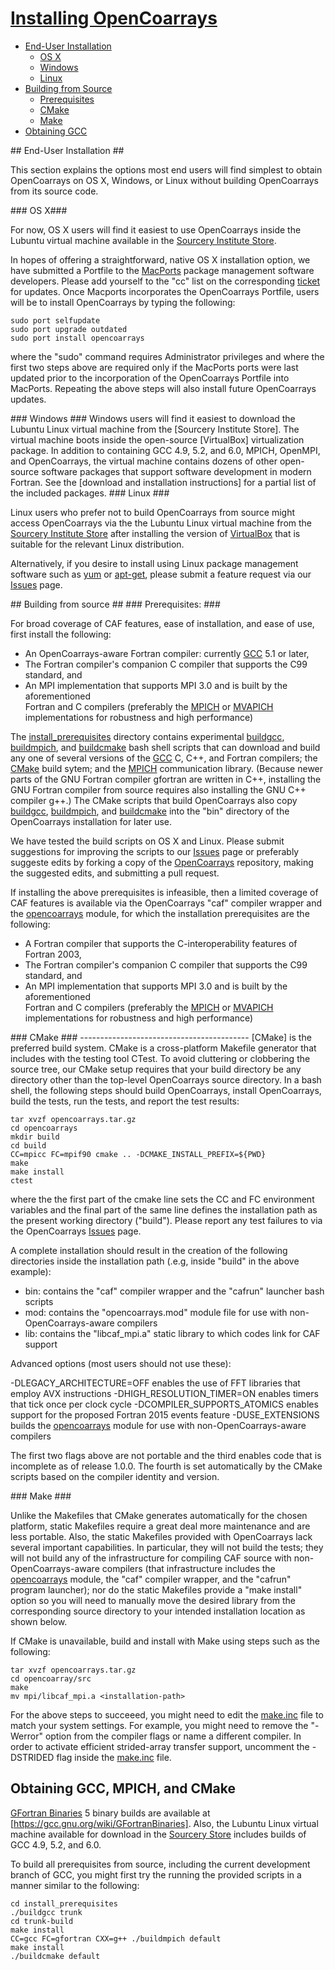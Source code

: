 [This document is formatted with GitHub-Flavored Markdown.               ]:#
[For better viewing, including hyperlinks, read it online at             ]:#
[https://github.com/sourceryinstitute/opencoarrays/blob/master/INSTALL.md]:#

# [Installing OpenCoarrays](#installing-opencoarrays)

 *  [End-User Installation]
     * [OS X]
     * [Windows]
     * [Linux]
 *  [Building from Source]
     *  [Prerequisites]
     *  [CMake]
     *  [Make]
 *  [Obtaining GCC]

<a name="end-user-installation">
## End-User Installation ##
</a>

This section explains the options most end users will find simplest to obtain 
OpenCoarrays on OS X, Windows, or Linux without building OpenCoarrays from its 
source code.

<a name="os-x">
### OS X###
</a> 

For now, OS X users will find it easiest to use OpenCoarrays inside the 
Lubuntu virtual machine available in the [Sourcery Institute Store].

In hopes of offering a straightforward, native OS X installation option, we 
have submitted a Portfile  to the [MacPorts] package management software
developers.  Please add yourself to the "cc" list on the corresponding [ticket]
for updates.  Once Macports incorporates the OpenCoarrays Portfile, users will be
to install OpenCoarrays by typing the following:

    sudo port selfupdate  
    sudo port upgrade outdated  
    sudo port install opencoarrays

where the "sudo" command requires Administrator privileges and where the first 
two steps above are required only if the MacPorts ports were last updated prior 
to the incorporation of the OpenCoarrays Portfile into MacPorts.  Repeating the
above steps will also install future OpenCoarrays updates.

<a name="windows">
### Windows ###
</a> 
Windows users will find it easiest to download the Lubuntu Linux virtual 
machine from the [Sourcery Institute Store].  The virtual machine boots inside 
the open-source [VirtualBox] virtualization package.  In addition to containing 
GCC 4.9, 5.2, and 6.0, MPICH, OpenMPI, and OpenCoarrays, the virtual machine 
contains dozens of other open-source software packages that support software 
development in modern Fortran.  See the [download and installation instructions]
for a partial list of the included packages.  

<a name="linux">
### Linux ###
</a>

Linux users who prefer not to build OpenCoarrays from source might access 
OpenCoarrays via the the Lubuntu Linux virtual machine from the [Sourcery Institute Store]
after installing the version of [VirtualBox] that is suitable for the relevant 
Linux distribution.  

Alternatively, if you desire to install using Linux package management software 
such as [yum] or [apt-get], please submit a feature request via our [Issues] page.

<a name="buildingfromsource">
## Building from source ##
</a>

<a name="prerequisits">
### Prerequisites: ###
</a>

For broad coverage of CAF features, ease of installation, and ease of use, first 
install the following:

* An OpenCoarrays-aware Fortran compiler: currently [GCC] 5.1 or later,
* The Fortran compiler's companion C compiler that supports the C99 standard, and
* An MPI implementation that supports MPI 3.0 and is built by the aforementioned  
  Fortran and C compilers (preferably the [MPICH] or [MVAPICH] implementations for 
  robustness and high performance)

The [install_prerequisites] directory contains experimental [buildgcc], [buildmpich], and 
[buildcmake] bash shell scripts that can download and build any one of several versions of the 
[GCC]  C, C++, and Fortran compilers; the [CMake] build sytem; and the [MPICH] communication 
library.  (Because newer parts of the GNU Fortran compiler gfortran are written in C++, 
installing the GNU Fortran compiler from source requires also installing the GNU C++ compiler 
g++.)  The CMake scripts that build OpenCoarrays also copy [buildgcc], [buildmpich], and
[buildcmake] into the "bin" directory of the OpenCoarrays installation for later use.

We have tested the build scripts  on OS X and Linux. Please submit suggestions for improving 
the scripts to our [Issues] page or preferably suggeste edits by forking a copy of the 
[OpenCoarrays] repository, making the suggested edits, and submitting a pull request.

If installing the above prerequisites is infeasible, then a limited coverage of CAF 
features is available via the OpenCoarrays "caf" compiler wrapper and the 
[opencoarrays] module, for which the installation prerequisites are the following:

* A Fortran compiler that supports the C-interoperability features of Fortran 2003,
* The Fortran compiler's companion C compiler that supports the C99 standard, and
* An MPI implementation that supports MPI 3.0 and is built by the aforementioned  
  Fortran and C compilers (preferably the [MPICH] or [MVAPICH] implementations for 
  robustness and high performance)

<a name="cmake">
### CMake ###
</a> 
------------------------------------------
[CMake] is the preferred build system.   CMake is a cross-platform Makefile generator that 
includes with the testing tool CTest.  To avoid cluttering or clobbering the source tree, 
our CMake setup requires that your build directory be any directory other than the top-level 
OpenCoarrays source directory.  In a bash shell, the following steps should build 
OpenCoarrays, install OpenCoarrays, build the tests, run the tests, and report the test results:

    tar xvzf opencoarrays.tar.gz
    cd opencoarrays
    mkdir build
    cd build
    CC=mpicc FC=mpif90 cmake .. -DCMAKE_INSTALL_PREFIX=${PWD}
    make 
    make install
    ctest

where the the first part of the cmake line sets the CC and FC environment variables
and the final part of the same line defines the installation path as the present 
working directory ("build").  Please report any test failures to via the OpenCoarrays
[Issues] page.  

A complete installation should result in the creation of the following directories
inside the installation path (.e.g, inside "build" in the above example):

* bin: contains the "caf" compiler wrapper and the "cafrun" launcher bash scripts
* mod: contains the "opencoarrays.mod" module file for use with non-OpenCoarrays-aware compilers
* lib: contains the "libcaf_mpi.a" static library to which codes link for CAF support

Advanced options (most users should not use these):

  -DLEGACY_ARCHITECTURE=OFF enables the use of FFT libraries that employ AVX instructions
  -DHIGH_RESOLUTION_TIMER=ON enables timers that tick once per clock cycle
  -DCOMPILER_SUPPORTS_ATOMICS enables support for the proposed Fortran 2015 events feature
  -DUSE_EXTENSIONS builds the [opencoarrays] module for use with non-OpenCoarrays-aware compilers

The first two flags above are not portable and the third enables code that is incomplete as 
of release 1.0.0.  The fourth is set automatically by the CMake scripts based on the compiler
identity and version.

<a name="make">
### Make ###
</a>

Unlike the Makefiles that CMake generates automatically for the chosen platform, static 
Makefiles require a great deal more maintenance and are less portable.  Also, the static
Makefiles provided with OpenCoarrays lack several important capabilities.  In particular,
they will not build the tests;  they will not build any of the infrastructure for compiling
CAF source with non-OpenCoarrays-aware compilers (that infrastructure includes the 
[opencoarrays] module, the "caf" compiler wrapper, and the "cafrun" program launcher); 
nor do the static Makefiles provide a "make install" option so you will need to manually 
move the desired library from the corresponding source directory to your intended installation 
location as shown below.

If CMake is unavailable, build and install with Make using steps such as the following: 

    tar xvzf opencoarrays.tar.gz
    cd opencoarray/src
    make
    mv mpi/libcaf_mpi.a <installation-path>

For the above steps to succeeed, you might need to edit the [make.inc] file to match your 
system settings.  For example, you might need to remove the "-Werror" option from the 
compiler flags or name a different compiler.  In order to activate efficient strided-array 
transfer support, uncomment the -DSTRIDED flag inside the [make.inc] file.

## <a name="obtaingcc">Obtaining GCC, MPICH, and CMake</a> ##

[GFortran Binaries] 5 binary builds are available at [https://gcc.gnu.org/wiki/GFortranBinaries].  Also,
the Lubuntu Linux virtual machine available for download in the [Sourcery Store] includes 
builds of GCC 4.9, 5.2, and 6.0. 

To build all prerequisites from source, including the current development branch of GCC,
you might first try the running the provided scripts in a manner similar to the following:

    cd install_prerequisites
    ./buildgcc trunk
    cd trunk-build
    make install
    CC=gcc FC=gfortran CXX=g++ ./buildmpich default
    make install
    ./buildcmake default


[End-User Installation]: #end-user-installation
[OS X]: #os-x
[ticket]: https://trac.macports.org/ticket/47806
[Windows]: #windows
[Linux]: #linux
[Building from Source]: #building-from-source
[Prerequisites]: #prerequisites
[CMake]: #cmake
[Make]: #make
[Obtaining GCC]: #obtaining-gcc
[Sourcery Store]: http://www.sourceryinstitute.org/store
[Sourcery Institute Store]: http://www.sourceryinstitute.org/store
[Virtualbox]: http://www.virtualbox.org
[download and installation instructions]: http://www.sourceryinstitute.org/uploads/4/9/9/6/49967347/overview.pdf
[yum]: http://yum.baseurl.org
[apt-get]: https://en.wikipedia.org/wiki/Advanced_Packaging_Tool
[Issues]: https://github.com/sourceryinstitute/opencoarrays/issues
[make.inc]: ./src/make.inc
[opencoarrays]: ./src/extensions/opencoarrays.F90
[install_prerequisites]: ./install_prerequisites
[buildgcc]: ./install_prerequisites/buildgcc
[buildmpich]: ./install_prerequisites/buildmpich
[buildcmake]: ./install_prerequisites/buildcmake
[MPICH]: http://www.mpich.org
[MVAPICH]:http://mvapich.cse.ohio-state.edu
[Macports]: http://www.macports.org
[GCC]: http://gcc.gnu.org
[TS18508 Additional Parallel Features in Fortran]: http://isotc.iso.org/livelink/livelink?func=ll&objId=17181227&objAction=Open
[GFortran Binaries]:  https://gcc.gnu.org/wiki/GFortranBinaries#FromSource
[Installing GCC]: https://gcc.gnu.org/install/

